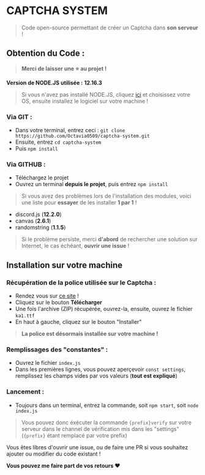 # CAPTCHA SYSTEM

> Code open-source permettant de créer un Captcha dans **son serveur** !


## Obtention du Code :

> **Merci de laisser une ⭐ au projet !**

__Version de NODE.JS utilisée :__ **12.16.3**
> Si vous n'avez pas installé NODE.JS, cliquez [ici](https://nodejs.org/en/download/) et choisissez votre OS, ensuite installez le logiciel sur votre machine !

### Via GIT :
*   Dans votre terminal, entrez ceci : `git clone https://github.com/Octavia0509/captcha-system.git`
*   Ensuite, entrez `cd captcha-system`
*   Puis `npm install`

### Via GITHUB :
*   Téléchargez le projet
*   Ouvrez un terminal __depuis le projet__, puis entrez `npm install`

> Si vous avez des problèmes lors de l'installation des modules, voici une liste pour __essayer__ de les installer **1 par 1** !
*   discord.js (**12.2.0**)
*   canvas (**2.6.1**)
*   randomstring (**1.1.5**)

> Si le problème persiste, merci **d'abord** de rechercher une solution sur Internet, le cas échéant, **ouvrir une issue** !

## Installation sur votre machine

### Récupération de la police utilisée sur le Captcha :
*   Rendez vous sur [ce site](https://www.dafont.com/fr/karmatic-arcade.font) !
*   Cliquez sur le bouton **Télécharger**
*   Une fois l'archive (ZIP) récupérée, ouvrez-la, ensuite, ouvrez le fichier `ka1.ttf`
*   En haut à gauche, cliquez sur le bouton "Installer"

> **La police est désormais installée sur votre machine !**

### Remplissages des "constantes" :

*   Ouvrez le fichier `index.js`
*   Dans les premières lignes, vous pouvez aperçevoir `const settings`, remplissez les champs vides par vos valeurs (**tout est expliqué**)

### Lancement :
*   Toujours dans un terminal, entrez la commande, soit `npm start`, soit `node index.js`


> Vous pouvez donc éxécuter la commande `{prefix}verify` sur votre serveur dans le channel de vérification mis dans les "settings" (`{prefix}` étant remplacé par votre prefix)

Vous êtes libres d'ouvrir une issue, ou de faire une PR si vous souhaitez ajouter ou modifier du code existant !

**Vous pouvez me faire part de vos retours ❤️**
